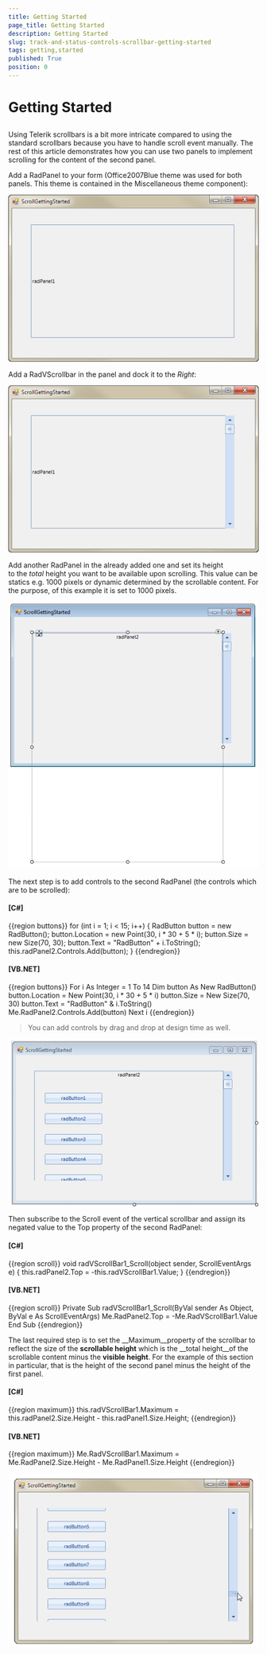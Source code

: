 ```yaml
---
title: Getting Started
page_title: Getting Started
description: Getting Started
slug: track-and-status-controls-scrollbar-getting-started
tags: getting,started
published: True
position: 0
---
```


# Getting Started



## 

Using Telerik scrollbars is a bit more intricate compared to using the standard scrollbars because you have to handle scroll event manually. The rest of this article demonstrates how you can use two panels to implement scrolling for the content of the second panel.

Add a RadPanel to your form (Office2007Blue theme was used for both panels. This theme is contained in the Miscellaneous theme component):

![track-and-status-controls-scroll-bar-getting-started 001](images/track-and-status-controls-scroll-bar-getting-started001.png)

Add a RadVScrollbar in the panel and dock it to the *Right*:

![track-and-status-controls-scroll-bar-getting-started 002](images/track-and-status-controls-scroll-bar-getting-started002.png)

Add another RadPanel in the already added one and set its height to the *total* height you want to be available upon scrolling. This value can be statics e.g. 1000 pixels or dynamic determined by the scrollable content. For the purpose, of this example it is set to 1000 pixels. 

![track-and-status-controls-scroll-bar-getting-started 003](images/track-and-status-controls-scroll-bar-getting-started003.png)

The next step is to add controls to the second RadPanel (the controls which are to be scrolled):

#### __[C#]__

{{region buttons}}
	            for (int i = 1; i < 15; i++)
	            {
	                RadButton button = new RadButton();
	                button.Location = new Point(30, i * 30 + 5 * i);
	                button.Size = new Size(70, 30);
	                button.Text = "RadButton" + i.ToString();
	                this.radPanel2.Controls.Add(button);
	            }
	{{endregion}}



#### __[VB.NET]__

{{region buttons}}
	        For i As Integer = 1 To 14
	            Dim button As New RadButton()
	            button.Location = New Point(30, i * 30 + 5 * i)
	            button.Size = New Size(70, 30)
	            button.Text = "RadButton" & i.ToString()
	            Me.RadPanel2.Controls.Add(button)
	        Next i
	{{endregion}}



>You can add controls by drag and drop at design time as well.

![track-and-status-controls-scroll-bar-getting-started 004](images/track-and-status-controls-scroll-bar-getting-started004.png)

Then subscribe to the Scroll event of the vertical scrollbar and assign its negated value to the Top property of the second RadPanel:

#### __[C#]__

{{region scroll}}
	        void radVScrollBar1_Scroll(object sender, ScrollEventArgs e)
	        {
	            this.radPanel2.Top = -this.radVScrollBar1.Value;
	        }
	{{endregion}}



#### __[VB.NET]__

{{region scroll}}
	    Private Sub radVScrollBar1_Scroll(ByVal sender As Object, ByVal e As ScrollEventArgs)
	        Me.RadPanel2.Top = -Me.RadVScrollBar1.Value
	    End Sub
	{{endregion}}



The last required step is to set the __Maximum__property of the scrollbar to reflect the size of the __scrollable height__ which is the __total height__of the scrollable content minus the __visible height__. For the example of this section in particular, that is the height of the second panel minus the height of the first panel.

#### __[C#]__

{{region maximum}}
	            this.radVScrollBar1.Maximum = this.radPanel2.Size.Height - this.radPanel1.Size.Height;
	{{endregion}}



#### __[VB.NET]__

{{region maximum}}
	        Me.RadVScrollBar1.Maximum = Me.RadPanel2.Size.Height - Me.RadPanel1.Size.Height
	{{endregion}}



![track-and-status-controls-scroll-bar-getting-started 005](images/track-and-status-controls-scroll-bar-getting-started005.png)


